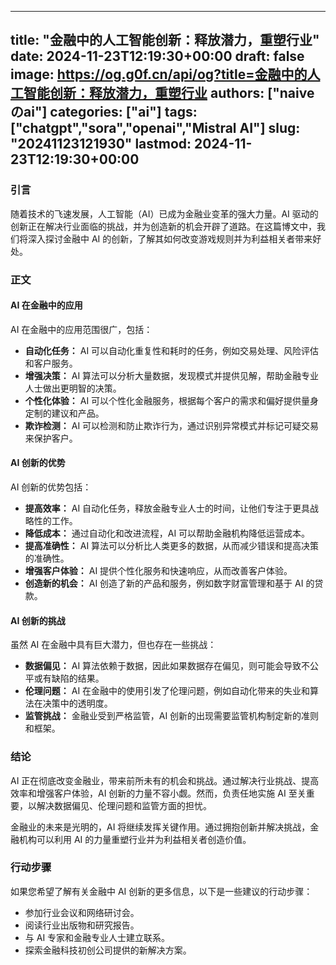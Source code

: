 
---
title: "金融中的人工智能创新：释放潜力，重塑行业"
date: 2024-11-23T12:19:30+00:00
draft: false
image: https://og.g0f.cn/api/og?title=金融中的人工智能创新：释放潜力，重塑行业
authors: ["naiveのai"]
categories: ["ai"]
tags: ["chatgpt","sora","openai","Mistral AI"]
slug: "20241123121930"
lastmod: 2024-11-23T12:19:30+00:00
---
### 引言

随着技术的飞速发展，人工智能（AI）已成为金融业变革的强大力量。AI 驱动的创新正在解决行业面临的挑战，并为创造新的机会开辟了道路。在这篇博文中，我们将深入探讨金融中 AI 的创新，了解其如何改变游戏规则并为利益相关者带来好处。

### 正文

#### AI 在金融中的应用

AI 在金融中的应用范围很广，包括：

- **自动化任务：** AI 可以自动化重复性和耗时的任务，例如交易处理、风险评估和客户服务。
- **增强决策：** AI 算法可以分析大量数据，发现模式并提供见解，帮助金融专业人士做出更明智的决策。
- **个性化体验：** AI 可以个性化金融服务，根据每个客户的需求和偏好提供量身定制的建议和产品。
- **欺诈检测：** AI 可以检测和防止欺诈行为，通过识别异常模式并标记可疑交易来保护客户。

#### AI 创新的优势

AI 创新的优势包括：

- **提高效率：** AI 自动化任务，释放金融专业人士的时间，让他们专注于更具战略性的工作。
- **降低成本：** 通过自动化和改进流程，AI 可以帮助金融机构降低运营成本。
- **提高准确性：** AI 算法可以分析比人类更多的数据，从而减少错误和提高决策的准确性。
- **增强客户体验：** AI 提供个性化服务和快速响应，从而改善客户体验。
- **创造新的机会：** AI 创造了新的产品和服务，例如数字财富管理和基于 AI 的贷款。

#### AI 创新的挑战

虽然 AI 在金融中具有巨大潜力，但也存在一些挑战：

- **数据偏见：** AI 算法依赖于数据，因此如果数据存在偏见，则可能会导致不公平或有缺陷的结果。
- **伦理问题：** AI 在金融中的使用引发了伦理问题，例如自动化带来的失业和算法在决策中的透明度。
- **监管挑战：** 金融业受到严格监管，AI 创新的出现需要监管机构制定新的准则和框架。

### 结论

AI 正在彻底改变金融业，带来前所未有的机会和挑战。通过解决行业挑战、提高效率和增强客户体验，AI 创新的力量不容小觑。然而，负责任地实施 AI 至关重要，以解决数据偏见、伦理问题和监管方面的担忧。

金融业的未来是光明的，AI 将继续发挥关键作用。通过拥抱创新并解决挑战，金融机构可以利用 AI 的力量重塑行业并为利益相关者创造价值。

### 行动步骤

如果您希望了解有关金融中 AI 创新的更多信息，以下是一些建议的行动步骤：

- 参加行业会议和网络研讨会。
- 阅读行业出版物和研究报告。
- 与 AI 专家和金融专业人士建立联系。
- 探索金融科技初创公司提供的新解决方案。